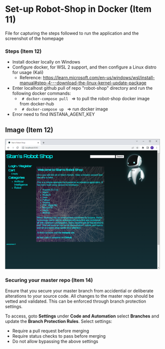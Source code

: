 # Set-up Robot-Shop in Docker (Item 11)

File for capturing the steps followed to run the application and the screenshot of the homepage

### Steps (Item 12)
- Install docker locally on Windows
- Configure docker, for WSL 2 support, and then configure a Linux distro for usage (Kali)
    - Reference: https://learn.microsoft.com/en-us/windows/wsl/install-manual#step-4---download-the-linux-kernel-update-package
- Enter localhost github pull of repo "robot-shop" directory and run the following docker commands: 
    - <code> # docker-compose pull </code> => to pull the robot-shop docker image from docker-hub
    - <code> # docker-compose up </code> => run docker image
- Error need to find INSTANA_AGENT_KEY


## Image (Item 12)
![image](https://github.com/sonikp/robot-shop/blob/master/mf-exercise/StansRobotShop-Image-01.png)

### Securing your master repo (Item 14)
Ensure that you secure your master branch from accidential or deliberate alterations to your source code. All changes to the master repo should be vetted and validated. This can be enforced through branch protection settings. 

To access, goto **Settings** under **Code and Automation** select **Branches** and update the **Branch Protection Rules**.
Select settings:
- Require a pull request before merging
- Require status checks to pass before merging
- Do not allow bypassing the above settings

